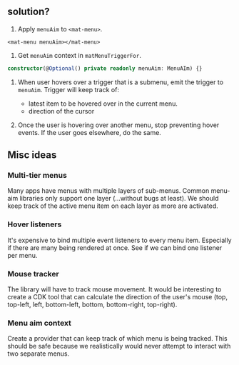 ## <mat-menu> solution?
1. Apply `menuAim` to `<mat-menu>`.

```angular2html
<mat-menu menuAim></mat-menu>
```

1. Get `menuAim` context in `matMenuTriggerFor`.

```typescript
constructor(@Optional() private readonly menuAim: MenuAIm) {}
```

1. When user hovers over a trigger that is a submenu, emit the trigger to `menuAim`. Trigger will keep track of:
 
    - latest item to be hovered over in the current menu.
    - direction of the cursor
    
1. Once the user is hovering over another menu, stop preventing hover events. If the user goes elsewhere, do the same.

## Misc ideas

### Multi-tier menus
Many apps have menus with multiple layers of sub-menus. Common menu-aim libraries only support one layer (...without bugs at least). We should keep track of the active menu item on each layer as more are activated.

### Hover listeners
It's expensive to bind multiple event listeners to every menu item. Especially if there are many being rendered at once. See if we can bind one listener per menu.

### Mouse tracker
The library will have to track mouse movement. It would be interesting to create a CDK tool that can calculate the direction of the user's mouse (top, top-left, left, bottom-left, bottom, bottom-right, top-right).

### Menu aim context
Create a provider that can keep track of which menu is being tracked. This should be safe because we realistically would never attempt to interact with two separate menus.
